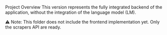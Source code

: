 Project Overview
This version represents the fully integrated backend of the application, without the integration of the language model (LM).

⚠️ Note: This folder does not include the frontend implementation yet. Only the scrapers API are ready.

